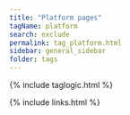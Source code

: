 ```yaml
---
title: "Platform pages"
tagName: platform
search: exclude
permalink: tag_platform.html
sidebar: general_sidebar
folder: tags
---
```

{% include taglogic.html %}

{% include links.html %}

